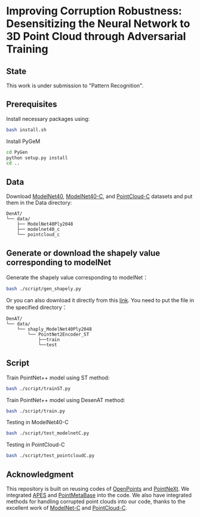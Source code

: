 # Improving Corruption Robustness: Desensitizing the Neural Network to 3D Point Cloud through Adversarial Training

## State
This work is under submission to "Pattern Recognition".

## Prerequisites
Install necessary packages using:
```bash
bash install.sh
```

Install PyGeM
```bash
cd PyGen
python setup.py install
cd ..
```

## Data
Download [ModelNet40](https://shapenet.cs.stanford.edu/media/modelnet40_ply_hdf5_2048.zip), [ModelNet40-C](https://github.com/jiachens/ModelNet40-C), and [PointCloud-C](https://drive.google.com/uc?id=1KE6MmXMtfu_mgxg4qLPdEwVD5As8B0rm) datasets and put them in the Data directory:
```plaintext
DenAT/
└── data/
    ├── ModelNet40Ply2048
    ├── modelnet40_c
    └── pointcloud_c
```
## Generate or download the shapely value corresponding to modelNet
Generate the shapely value corresponding to modelNet：
```bash
bash ./script/gen_shapely.py
```
Or you can also download it directly from this [link](https://drive.google.com/drive/folders/1vzz-3QjIQ8VBdwMa32cQGAi8aLmPp1RH?usp=sharing).
You need to put the file in the specified directory：
```plaintext
DenAT/
└── data/
    └── shaply_ModelNet40Ply2048
        └── PointNet2Encoder_ST
            ├──train
            └──test
```
## Script
Train PointNet++ model using ST method:
```bash
bash ./script/trainST.py
```
Train PointNet++ model using DesenAT method:
```bash
bash ./script/train.py
```
Testing in ModelNet40-C 
```bash
bash ./script/test_modelnetC.py
```
Testing in PointCloud-C
```bash
bash ./script/test_pointcloudC.py
```
## Acknowledgment
This repository is built on reusing codes of [OpenPoints](https://github.com/guochengqian/openpoints) and [PointNeXt](https://github.com/guochengqian/PointNeXt). We integrated [APES](https://github.com/JunweiZheng93/APES) and [PointMetaBase](https://github.com/linhaojia13/PointMetaBase) into the code. We also have integrated methods for handling corrupted point clouds into our code, thanks to the excellent work of [ModelNet-C](https://github.com/jiachens/ModelNet40-C) and [PointCloud-C](https://github.com/ldkong1205/PointCloud-C).
